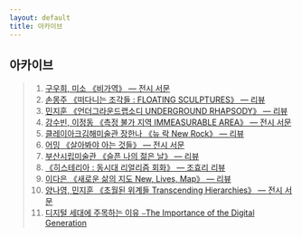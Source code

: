 ```yaml
---
layout: default
title: 아카이브
---
```

## 아카이브
> 01. [구우희, 미소 《비가역》 — 전시 서문](/pages/archives_0011.md)
> 00. [손몽주 《떠다니는 조각들 : FLOATING SCULPTURES》 — 리뷰](/pages/archives_0010.md)
> 00. [민지훈 《언더그라운드랩소디 UNDERGROUND RHAPSODY》 — 리뷰](/pages/archives_0009.md)
> 00. [강수빈, 이정동 《측정 불가 지역 IMMEASURABLE AREA》 — 전시 서문](/pages/archives_0008.md)
> 00. [클레이아크김해미술관 장한나 《뉴 락 New Rock》 — 리뷰](/pages/archives_0007.md)
> 00. [어밍 《살아봐야 아는 것들》 — 전시 서문](/pages/archives_0006.md)
> 00. [부산시립미술관 《슬픈 나의 젊은 날》 — 리뷰](/pages/archives_0005.md)
> 00. [《히스테리아 : 동시대 리얼리즘 회화》 — 조효리 리뷰](/pages/archives_0004.md)
> 00. [이다은 《새로운 삶의 지도 New, Lives, Map》 — 리뷰](/pages/archives_0003.md)
> 00. [양나영, 민지훈 《초월된 위계들 Transcending Hierarchies》 — 전시 서문](/pages/archives_0002.md)
> 00. [디지털 세대에 주목하는 이유 ⎯The Importance of the Digital Generation](/pages/archives_0001.md)
